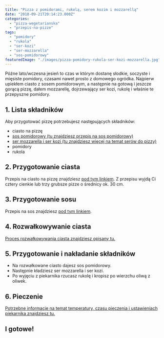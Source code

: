 ```yaml
---
title: "Pizza z pomidorami, rukolą, serem kozim i mozzarellą"
date: "2018-09-21T20:14:23.000Z"
categories: 
  - "pizza-wegetarianska"
  - "przepis-na-pizze"
tags: 
  - "pomidory"
  - "rukola"
  - "ser-kozi"
  - "ser-mozzarella"
  - "sos-pomidorowy"
featuredImage: "./images/pizza-pomidory-rukola-ser-kozi-mozzarella.jpg"
---
```


Późne lato/wczesna jesień to czas w którym dostanę słodkie, soczyste i mięsiste pomidory, czasami nawet prosto z domowego ogródka. Najpierw upiekłem ciasto z sosem pomidorowym, a następnie na gotową i jeszcze gorącą pizzę, dałem mozzarellę, dojrzewający ser kozi, rukolę i właśnie te przepyszne pomidory.

## 1\. Lista składników

Aby przygotować pizzę potrzebujesz następujących składników:

- ciasto na pizzę
- <a href="/sos-pomidorowy/" target="_blank">sos pomidorowy (tu znajdziesz przepis na sos pomidorowy)</a>
- <a title="Ser do pizzy" href="/jaki-ser-wybrac-do-pizzy/" target="_blank">ser mozzarella i ser kozi (tu znajdziesz więcej na temat serów do pizzy)</a>
- pomidory
- rukola

## 2\. Przygotowanie ciasta

Przepis na ciasto na pizzę znajdziesz <a title="Przepis na ciasto podstawowe" href="/przepis-na-ciasto-na-pizze/" target="_blank">pod tym linkiem</a>. Z przepisu wyjdą Ci cztery cienkie lub trzy grubsze pizze o średnicy ok. 30 cm.

## 3\. Przygotowanie sosu

Przepis na sos znajdziesz <a title="Przepis na sos pomidorowy" href="/sos-pomidorowy/" target="_blank">pod tym linkiem</a>.

## 4\. Rozwałkowywanie ciasta

<a title="Rozwałkowywanie ciasta" href="/jak-walkowac-ciasto-pizzy/" target="_blank">Proces rozwałkowywania ciasta znajdziesz opisany tu.</a>

## 5\. Przygotowanie i nakładanie składników

- Na rozwałkowane ciasto dajesz sos pomidorowy.
- Następnie kładziesz ser mozzarella i ser kozi.
- Po wyjęciu z piekarnika rzucasz rukolę i kropisz po wierzchu oliwą z oliwek.

## 6\. Pieczenie

<a title="Jak ustawić piekarnik do pieczenia pizzy" href="/jak-ustawic-piekarnik-pieczenia-pizzy/" target="_blank">Potrzebne informacje na temat temperatury, czasu pieczenia i ustawieniach piekarnika znajdziesz tu.</a>

## I gotowe!
